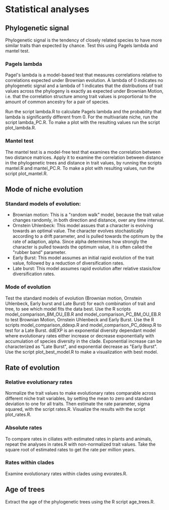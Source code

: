 # Statistical analyses
## Phylogenetic signal
Phylogenetic signal is the tendency of closely related species to have more similar traits than expected by chance. Test this using Pagels lambda and mantel test. 
### Pagels lambda
Pagel's lambda is a model-based test that measures correlations relative to correlations expected under Brownian evolution. A lambda of 0 indicates no phylogenetic signal and a lambda of 1 indicates that the distributions of trait values across the phylogeny is exactly as expected under Brownian Motion, i.e. that the correlation structure among trait values is proportional to the amount of common ancestry for a pair of species. 

Run the script lambda.R to calculate Pagels lambda and the probability that lambda is significantly different from 0. For the multivariate niche, run the script lambda_PC.R. To make a plot with the resulting values run the script plot_lambda.R. 

### Mantel test
The mantel test is a model-free test that examines the correlation between two distance matrices. Apply it to examine the correlation between distance in the phylogenetic trees and distance in trait values, by running the scripts mantel.R and mantel_PC.R. To make a plot with resulting values, run the script plot_mantel.R.

## Mode of niche evolution
### Standard models of evolution: 
- Brownian motion: This is a "random walk" model, because the trait value changes randomly, in both direction and distance, over any time interval.
- Ornstein Uhlenbeck: This model assues that a character is evolving towards an optimal value. The character evolves stochastically according to a drift parameter, and is pulled towards the optimum by the rate of adaption, alpha. Since alpha determines how strongly the character is pulled towards the optimum value, it is often called the "rubber band" parameter.
- Early Burst: This model assumes an initial rapid evolution of the trait value, followed by a reduction of diversification rates.
- Late burst: This model assumes rapid evolution after relative stasis/low diversification rates. 

### Mode of evolution 
Test the standard models of evolution (Brownian motion, Ornstein Uhlenbeck, Early burst and Late Burst) for each combination of trait and tree, to see which model fits the data best. Use the R scripts model_comparison_BM_OU_EB.R and model_comparison_PC_BM_OU_EB.R to test Brownian Motion, Ornstein Uhlenbeck and Early Burst. Use the R scripts model_comparison_ddexp.R and model_comparison_PC_ddexp.R to test for a Late Burst. ddEXP is an exponential diversity dependant model where evolutionary rates either increase or decrease exponentially with accumulation of species diversity in the clade. Exponential increase can be characterized as "Late Burst", and exponential decrease as "Early Burst". Use the script plot_best_model.R to make a visualization with best model. 

## Rate of evolution 
### Relative evolutionary rates
Normalize the trait values to make evolutionary rates comparable across different niche trait variables, by setting the mean to zero and standard deviation to one for all traits. Then estimate the rate parameter, sigma squared, with the script rates.R. Visualize the results with the script plot_rates.R. 

### Absolute rates
To compare rates in ciliates with estimated rates in plants and animals, repeat the analyses in rates.R with non-normalized trait values. Take the square root of estimated rates to get the rate per million years. 

### Rates within clades
Examine evolutionary rates within clades using evorates.R. 

## Age of trees
Extract the age of the phylogenetic trees using the R script age_trees.R. 

